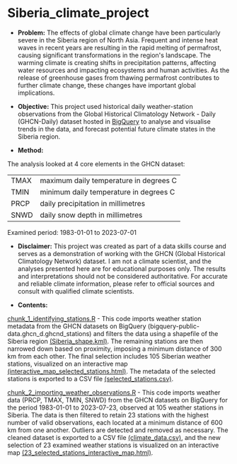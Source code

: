 # Siberia_climate_project

-   **Problem:** The effects of global climate change have been particularly severe in the Siberia region of North Asia. Frequent and intense heat waves in recent years are resulting in the rapid melting of permafrost, causing significant transformations in the region's landscape. The warming climate is creating shifts in precipitation patterns, affecting water resources and impacting ecosystems and human activities. As the release of greenhouse gases from thawing permafrost contributes to further climate change, these changes have important global implications.

-   **Objective:** This project used historical daily weather-station observations from the Global Historical Climatology Network - Daily (GHCN-Daily) dataset hosted in [BigQuery](https://cloud.google.com/blog/products/gcp/global-historical-daily-weather-data-now-available-in-bigquery) to analyse and visualise trends in the data, and forecast potential future climate states in the Siberia region.

-   **Method:**

The analysis looked at 4 core elements in the GHCN dataset:

|      |                                         |
|------|-----------------------------------------|
| TMAX | maximum daily temperature in degrees C  |
| TMIN | minimum daily temperature in degrees C  |
| PRCP | daily precipitation in millimetres      |
| SNWD | daily snow depth in millimetres         |

Examined period: 1983-01-01 to 2023-07-01

-  **Disclaimer:** This project was created as part of a data skills course and serves as a demonstration of working with the GHCN (Global Historical Climatology Network) dataset. I am not a climate scientist, and the analyses presented here are for educational purposes only. The results and interpretations should not be considered authoritative. For accurate and reliable climate information, please refer to official sources and consult with qualified climate scientists.

- **Contents:**

[chunk_1_identifying_stations.R](chunk_1_identifying_stations.R) - This code imports weather station metadata from the GHCN datasets on BigQuery (bigquery-public-data.ghcn_d.ghcnd_stations) and filters the data using a shapefile of the Siberia region [(Siberia_shape.kml)](Siberia_shape.kml). The remaining stations are then narrowed down based on proximity, imposing a minimum distance of 300 km from each other. The final selection includes 105 Siberian weather stations, visualized on an interactive map [(interactive_map_selected_stations.html)](outputs/interactive_map_selected_stations.html). The metadata of the selected stations is exported to a CSV file [(selected_stations.csv)](outputs/selected_stations.csv).

[chunk_2_importing_weather_observations.R](chunk_2_importing_weather_observations.R) - This code imports weather data (PRCP, TMAX, TMIN, SNWD) from the GHCN datasets on BigQuery for the period 1983-01-01 to 2023-07-23, observed at 105 weather stations in Siberia. The data is then filtered to retain 23 stations with the highest number of valid observations, each located at a minimum distance of 600 km from one another. Outliers are detected and removed as necessary. The cleaned dataset is exported to a CSV file [(climate_data.csv)](outputs/climate_data.csv), and the new selection of 23 examined weather stations is visualized on an interactive map [(23_selected_stations_interactive_map.html)](outputs/23_selected_stations_interactive_map.html).



